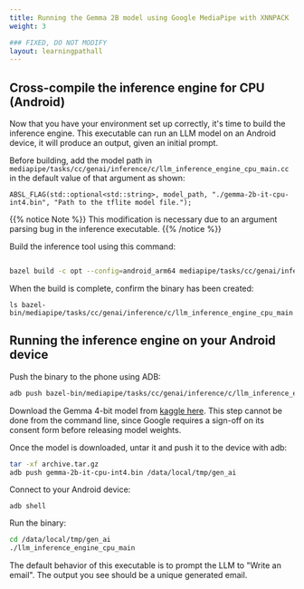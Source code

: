 ```yaml
---
title: Running the Gemma 2B model using Google MediaPipe with XNNPACK
weight: 3

### FIXED, DO NOT MODIFY
layout: learningpathall
---
```


## Cross-compile the inference engine for CPU (Android)

Now that you have your environment set up correctly, it's time to build the inference engine. This executable can run an LLM model on an Android device, it will produce an output, given an initial prompt.

Before building, add the model path in `mediapipe/tasks/cc/genai/inference/c/llm_inference_engine_cpu_main.cc` in the default value of that argument as shown:

```
ABSL_FLAG(std::optional<std::string>, model_path, "./gemma-2b-it-cpu-int4.bin", "Path to the tflite model file.");
```

{{% notice Note %}}
This modification is necessary due to an argument parsing bug in the inference executable.
{{% /notice %}}

Build the inference tool using this command:

```bash

bazel build -c opt --config=android_arm64 mediapipe/tasks/cc/genai/inference/c:llm_inference_engine_cpu_main

```

When the build is complete, confirm the binary has been created:

`ls bazel-bin/mediapipe/tasks/cc/genai/inference/c/llm_inference_engine_cpu_main`


## Running the inference engine on your Android device

Push the binary to the phone using ADB:

```bash
adb push bazel-bin/mediapipe/tasks/cc/genai/inference/c/llm_inference_engine_cpu_main /data/local/tmp/gen_ai
```

Download the Gemma 4-bit model from [kaggle here](https://www.kaggle.com/models/google/gemma/frameworks/tfLite/variations/gemma-2b-it-cpu-int4). This step cannot be done from the command line, since Google requires a sign-off on its consent form before releasing model weights.

Once the model is downloaded, untar it and push it to the device with adb:

```bash
tar -xf archive.tar.gz
adb push gemma-2b-it-cpu-int4.bin /data/local/tmp/gen_ai
```

Connect to your Android device:

```
adb shell
```

Run the binary:

```bash
cd /data/local/tmp/gen_ai
./llm_inference_engine_cpu_main
```

The default behavior of this executable is to prompt the LLM to "Write an email". The output you see should be a unique generated email.